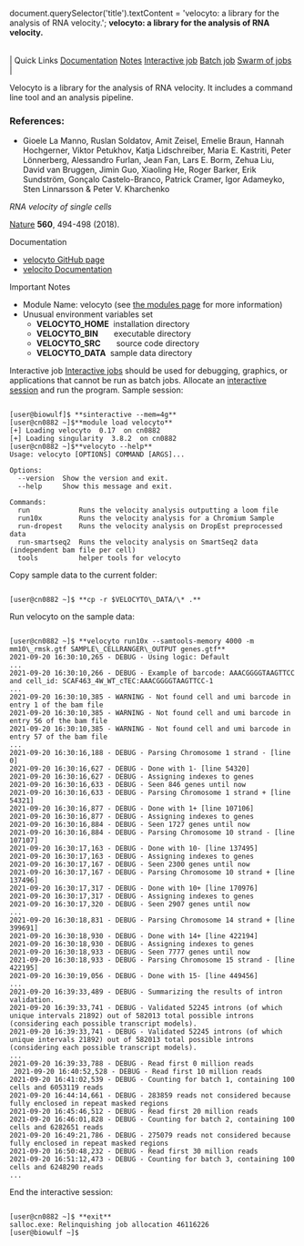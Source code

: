 

document.querySelector('title').textContent = 'velocyto: a library for the analysis of RNA velocity.';
**velocyto: a library for the analysis of RNA velocity.**


|  |
| --- |
| 
Quick Links
[Documentation](#doc)
[Notes](#notes)
[Interactive job](#int) 
[Batch job](#sbatch) 
[Swarm of jobs](#swarm) 
 |



Velocyto is a library for the analysis of RNA velocity. It includes a command line tool and an analysis pipeline.



### References:


* Gioele La Manno, Ruslan Soldatov, Amit Zeisel, Emelie Braun, Hannah Hochgerner, Viktor Petukhov,
Katja Lidschreiber, Maria E. Kastriti, Peter Lönnerberg, Alessandro Furlan, Jean Fan, Lars E. Borm, Zehua Liu,
David van Bruggen, Jimin Guo, Xiaoling He, Roger Barker, Erik Sundström, Gonçalo Castelo-Branco, Patrick Cramer,
Igor Adameyko, Sten Linnarsson & Peter V. Kharchenko  

*RNA velocity of single cells*    

[Nature](https://www.nature.com/articles/s41586%E2%80%93018%E2%80%930414%E2%80%936) **560**,
494-498 (2018).


Documentation
* [velocyto GitHub page](https://github.com/velocyto-team/velocyto.py)
* [velocito Documentation](http://velocyto.org/velocyto.py/index.html)


Important Notes
* Module Name: velocyto (see [the modules page](https://hpc.nih.gov/apps/modules.html) for more information)
* Unusual environment variables set
	+ **VELOCYTO\_HOME**  installation directory
	+ **VELOCYTO\_BIN**       executable directory
	+ **VELOCYTO\_SRC**       source code directory
	+ **VELOCYTO\_DATA**  sample data directory



Interactive job
[Interactive jobs](/docs/userguide.html#int) should be used for debugging, graphics, or applications that cannot be run as batch jobs.
Allocate an [interactive session](/docs/userguide.html#int) and run the program. Sample session:



```

[user@biowulf]$ **sinteractive --mem=4g**
[user@cn0882 ~]$**module load velocyto** 
[+] Loading velocyto  0.17  on cn0882
[+] Loading singularity  3.8.2  on cn0882
[user@cn0882 ~]$**velocyto --help** 
Usage: velocyto [OPTIONS] COMMAND [ARGS]...

Options:
  --version  Show the version and exit.
  --help     Show this message and exit.

Commands:
  run            Runs the velocity analysis outputting a loom file
  run10x         Runs the velocity analysis for a Chromium Sample
  run-dropest    Runs the velocity analysis on DropEst preprocessed data
  run-smartseq2  Runs the velocity analysis on SmartSeq2 data (independent bam file per cell)
  tools          helper tools for velocyto

```

Copy sample data to the current folder:

```

[user@cn0882 ~]$ **cp -r $VELOCYTO\_DATA/\* .**

```

Run velocyto on the sample data:

```

[user@cn0882 ~]$ **velocyto run10x --samtools-memory 4000 -m mm10\_rmsk.gtf SAMPLE\_CELLRANGER\_OUTPUT genes.gtf**
2021-09-20 16:30:10,265 - DEBUG - Using logic: Default
...
2021-09-20 16:30:10,266 - DEBUG - Example of barcode: AAACGGGGTAAGTTCC and cell_id: SCAF463_4W_WT_cTEC:AAACGGGGTAAGTTCC-1
...
2021-09-20 16:30:10,385 - WARNING - Not found cell and umi barcode in entry 1 of the bam file
2021-09-20 16:30:10,385 - WARNING - Not found cell and umi barcode in entry 56 of the bam file
2021-09-20 16:30:10,385 - WARNING - Not found cell and umi barcode in entry 57 of the bam file
...
2021-09-20 16:30:16,188 - DEBUG - Parsing Chromosome 1 strand - [line 0]
2021-09-20 16:30:16,627 - DEBUG - Done with 1- [line 54320]
2021-09-20 16:30:16,627 - DEBUG - Assigning indexes to genes
2021-09-20 16:30:16,633 - DEBUG - Seen 846 genes until now
2021-09-20 16:30:16,633 - DEBUG - Parsing Chromosome 1 strand + [line 54321]
2021-09-20 16:30:16,877 - DEBUG - Done with 1+ [line 107106]
2021-09-20 16:30:16,877 - DEBUG - Assigning indexes to genes
2021-09-20 16:30:16,884 - DEBUG - Seen 1727 genes until now
2021-09-20 16:30:16,884 - DEBUG - Parsing Chromosome 10 strand - [line 107107]
2021-09-20 16:30:17,163 - DEBUG - Done with 10- [line 137495]
2021-09-20 16:30:17,163 - DEBUG - Assigning indexes to genes
2021-09-20 16:30:17,167 - DEBUG - Seen 2300 genes until now
2021-09-20 16:30:17,167 - DEBUG - Parsing Chromosome 10 strand + [line 137496]
2021-09-20 16:30:17,317 - DEBUG - Done with 10+ [line 170976]
2021-09-20 16:30:17,317 - DEBUG - Assigning indexes to genes
2021-09-20 16:30:17,320 - DEBUG - Seen 2907 genes until now
...
2021-09-20 16:30:18,831 - DEBUG - Parsing Chromosome 14 strand + [line 399691]
2021-09-20 16:30:18,930 - DEBUG - Done with 14+ [line 422194]
2021-09-20 16:30:18,930 - DEBUG - Assigning indexes to genes
2021-09-20 16:30:18,933 - DEBUG - Seen 7777 genes until now
2021-09-20 16:30:18,933 - DEBUG - Parsing Chromosome 15 strand - [line 422195]
2021-09-20 16:30:19,056 - DEBUG - Done with 15- [line 449456]
...
2021-09-20 16:39:33,489 - DEBUG - Summarizing the results of intron validation.
2021-09-20 16:39:33,741 - DEBUG - Validated 52245 introns (of which unique intervals 21892) out of 582013 total possible introns (considering each possible transcript models).
2021-09-20 16:39:33,741 - DEBUG - Validated 52245 introns (of which unique intervals 21892) out of 582013 total possible introns (considering each possible transcript models).
...
2021-09-20 16:39:33,788 - DEBUG - Read first 0 million reads
 2021-09-20 16:40:52,528 - DEBUG - Read first 10 million reads
2021-09-20 16:41:02,539 - DEBUG - Counting for batch 1, containing 100 cells and 6053119 reads
2021-09-20 16:44:14,661 - DEBUG - 283859 reads not considered because fully enclosed in repeat masked regions
2021-09-20 16:45:46,512 - DEBUG - Read first 20 million reads
2021-09-20 16:46:01,828 - DEBUG - Counting for batch 2, containing 100 cells and 6282651 reads
2021-09-20 16:49:21,786 - DEBUG - 275079 reads not considered because fully enclosed in repeat masked regions
2021-09-20 16:50:48,232 - DEBUG - Read first 30 million reads
2021-09-20 16:51:12,473 - DEBUG - Counting for batch 3, containing 100 cells and 6248290 reads
...

```

End the interactive session:

```

[user@cn0882 ~]$ **exit**
salloc.exe: Relinquishing job allocation 46116226
[user@biowulf ~]$

```





